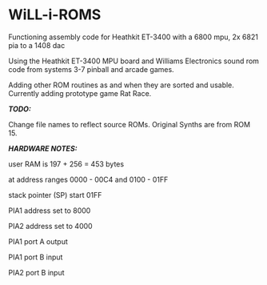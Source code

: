 # WiLL-i-ROMS
Functioning assembly code for Heathkit ET-3400 with a 6800 mpu, 2x 6821 pia to a 1408 dac

Using the Heathkit ET-3400 MPU board and Williams Electronics sound rom code from systems 3-7 pinball and arcade games.

Adding other ROM routines as and when they are sorted and usable. Currently adding prototype game Rat Race.



***TODO:*** 

Change file names to reflect source ROMs. Original Synths are from ROM 15.



***HARDWARE NOTES:***

user RAM is 197 + 256 = 453 bytes

at address ranges 0000 - 00C4 and 0100 - 01FF

stack pointer (SP) start 01FF

PIA1 address set to 8000

PIA2 address set to 4000

PIA1 port A output

PIA1 port B input

PIA2 port B input
